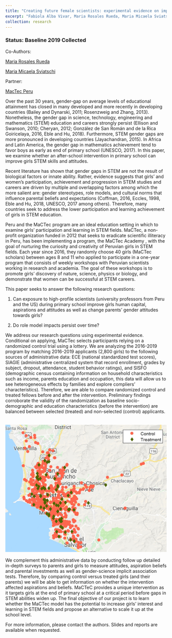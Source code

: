 ```yaml
---
title: "Creating future female scientists: experimental evidence on improving STEM skills and attitudes in Peru"
excerpt: "Fabiola Alba Vivar, Maria Rosales Rueda, Maria Micaela Sviatschi"
collection: research
---
```


### Status: Baseline 2019 Collected

Co-Authors:

[Maria Rosales Rueda](http://www.mariafrosales.com)
 
[Maria Micaela Sviatschi](http://www.micaelasviatschi.com/)
 
 Partner:

[MacTec Peru](https://www.mactecperu.com/)


Over the past 30 years, gender-gap on average levels of educational attainment has closed in many developed and more recently in developing countries (Bailey and Dynarski, 2011; Rosenzweig and Zhang, 2013). Nonetheless, the gender gap in science, technology, engineering and mathematics (STEM) education and careers strongly persist (Ellison and Swanson, 2010; Cheryan, 2012; González de San Román and de la Rica Goiricelaya, 2016, Eble and Hu, 2018). Furthermore, STEM gender gaps are more pronounced in developing countries (Jayachandran, 2015). In Africa and Latin America, the gender gap in mathematics achievement tend to favor boys as early as end of primary school (UNESCO, 2017). In this paper, we examine whether an after-school intervention in primary school can improve girls STEM skills and attitudes. 

Recent literature has shown that gender gaps in STEM are not the result of biological factors or innate ability. Rather, evidence suggests that girls’ and women’s participation, achievement and progression in STEM studies and careers are driven by multiple and overlapping factors among which the more salient are: gender stereotypes, role models, and cultural norms that influence parental beliefs and expectations (Coffman, 2016, Eccles, 1998, Eble and Hu, 2018, UNESCO, 2017 among others). Therefore, many countries seek to address the lower participation and learning achievement of girls in STEM education. 

Peru and the MaCTec program are an ideal education setting in which to examine girls’ participation and learning in STEM fields. MaCTec, a non-profit organization funded in 2012 that seeks to eradicate scientific illiteracy in Peru, has been implementing a program, the MaCTec Academy , with the goal of nurturing the curiosity and creativity of Peruvian girls in STEM fields. Each year since 2016, they randomly choose 40 girls (MaCTec scholars) between ages 8 and 11 who applied to participate in a one-year program that consists of weekly workshops with Peruvian scientists working in research and academia. The goal of these workshops is to promote girls’ discovery of nature, science, physics or biology, and demonstrate that women can be successful at STEM careers. 

This paper seeks to answer the following research questions:

1) Can exposure to high-profile scientists (university professors from Peru and the US) during primary school improve girls human capital, aspirations and attitudes as well as change parents’ gender attitudes towards girls? 

2) Do role model impacts persist over time?

We address our research questions using experimental evidence. Conditional on applying, MaCTec selects participants relying on a randomized control trial using a lottery. We are analyzing the 2016-2019 program by matching 2016-2019 applicants (2,800 girls) to the following sources of administrative data: ECE (national standardized test scores), SIAGIE (administrative centralized system that record enrollment, grades by subject, dropout, attendance, student behavior ratings), and SISFO (demographic census containing information on household characteristics such as income, parents education and occupation, this data will allow us to see heterogeneous effects by families and explore compliers’ characteristics). Therefore, we are able to compare randomized control and treated fellows before and after the intervention. Preliminary findings corroborate the validity of the randomization as baseline socio-demographic and education characteristics (before the intervention) are balanced between selected (treated) and non-selected (control) applicants.

<br/><img src='/images/MacTecMapTreat.jpg'>

We complement this administrative data by conducting follow up detailed in-depth surveys to parents and girls to measure attitudes, aspiration beliefs and parental investments as well as gender-science implicit association tests. Therefore, by comparing control versus treated girls (and their parents) we will be able to get information on whether the intervention affected aspirations and beliefs. MaCTeC provides a unique intervention as it targets girls at the end of primary school at a critical period before gaps in STEM abilities widen up. The final objective of our project is to learn whether the MaCTec model has the potential to increase girls’ interest and learning in STEM fields and propose an alternative to scale it up at the school level.
 
For more information, please contact the authors. Slides and reports are available when requested. 
